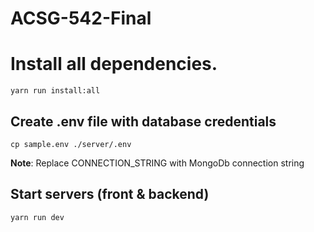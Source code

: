 # ACSG-542-Final
# Install all dependencies.
```
yarn run install:all
```

## Create .env file with database credentials 
```
cp sample.env ./server/.env
```
**Note**: Replace CONNECTION_STRING with MongoDb connection string


## Start servers (front & backend)
```
yarn run dev
```


